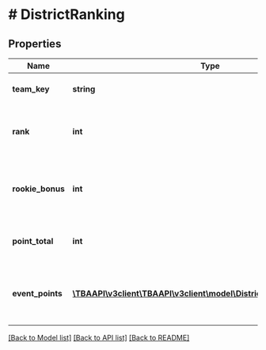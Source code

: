 # # DistrictRanking

## Properties

Name | Type | Description | Notes
------------ | ------------- | ------------- | -------------
**team_key** | **string** | TBA team key for the team. | 
**rank** | **int** | Numerical rank of the team, 1 being top rank. | 
**rookie_bonus** | **int** | Any points added to a team as a result of the rookie bonus. | [optional] 
**point_total** | **int** | Total district points for the team. | 
**event_points** | [**\TBAAPI\v3client\TBAAPI\v3client\model\DistrictRankingEventPoints[]**](DistrictRankingEventPoints.md) | List of events that contributed to the point total for the team. | [optional] 

[[Back to Model list]](../../README.md#documentation-for-models) [[Back to API list]](../../README.md#documentation-for-api-endpoints) [[Back to README]](../../README.md)


